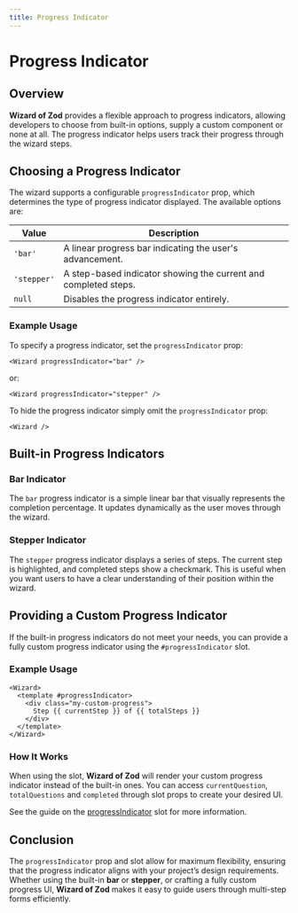 ```yaml
---
title: Progress Indicator
---
```


# Progress Indicator

## Overview

**Wizard of Zod** provides a flexible approach to progress indicators, allowing developers to choose from built-in options, supply a custom component or none at all. The progress indicator helps users track their progress through the wizard steps.

## Choosing a Progress Indicator

The wizard supports a configurable `progressIndicator` prop, which determines the type of progress indicator displayed. The available options are:

| Value       | Description                                                   |
|-------------|---------------------------------------------------------------|
| `'bar'`     | A linear progress bar indicating the user's advancement.      |
| `'stepper'` | A step-based indicator showing the current and completed steps.|
| `null`      | Disables the progress indicator entirely.                     |

### Example Usage

To specify a progress indicator, set the `progressIndicator` prop:

```vue
<Wizard progressIndicator="bar" />
```

or:

```vue
<Wizard progressIndicator="stepper" />
```

To hide the progress indicator simply omit the `progressIndicator` prop:

```vue
<Wizard />
```

## Built-in Progress Indicators

### Bar Indicator
The `bar` progress indicator is a simple linear bar that visually represents the completion percentage. It updates dynamically as the user moves through the wizard.

### Stepper Indicator
The `stepper` progress indicator displays a series of steps. The current step is highlighted, and completed steps show a checkmark. This is useful when you want users to have a clear understanding of their position within the wizard.

## Providing a Custom Progress Indicator

If the built-in progress indicators do not meet your needs, you can provide a fully custom progress indicator using the `#progressIndicator` slot.

### Example Usage

```vue
<Wizard>
  <template #progressIndicator>
    <div class="my-custom-progress">
      Step {{ currentStep }} of {{ totalSteps }}
    </div>
  </template>
</Wizard>
```

### How It Works

When using the slot, **Wizard of Zod** will render your custom progress indicator instead of the built-in ones. You can access `currentQuestion`, `totalQuestions` and `completed` through slot props to create your desired UI.

See the guide on the [progressIndicator](../api/slots.html#progressindicator) slot for more information.

## Conclusion

The `progressIndicator` prop and slot allow for maximum flexibility, ensuring that the progress indicator aligns with your project’s design requirements. Whether using the built-in **bar** or **stepper**, or crafting a fully custom progress UI, **Wizard of Zod** makes it easy to guide users through multi-step forms efficiently.

